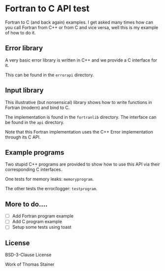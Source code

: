 # Fortran to C API test

Fortran to C (and back again) examples. I get asked many times how can you call Fortran from C++ or from C and vice versa, well this is my example of how to do it.

## Error library
A very basic error library is written in C++ and we provide a C interface for it.

This can be found in the `errorapi` directory.


## Input library
This illustrative (but nonsensical) library shows how to write functions in Fortran (modern) and bind to C.

The implementation is found in the `fortranlib` directory.
The interface can be found in the `api` directory.

Note that this Fortran implementation uses the C++ Error implementation through its C API.

## Example programs

Two stupid C++ programs are provided to show how to use this API via their corresponding C interfaces.

One tests for memory leaks: `memoryprogram`.

The other tests the error/logger: `testprogram`.

## More to do....

- [ ] Add Fortran program example
- [ ] Add C program example
- [ ] Setup some tests using toast

## License
BSD-3-Clause License

Work of Thomas Stainer
